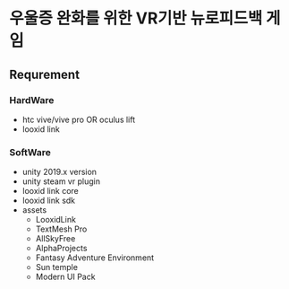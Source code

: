 # 우울증 완화를 위한 VR기반 뉴로피드백 게임
## Requrement
### HardWare
  - htc vive/vive pro OR oculus lift
  - looxid link
### SoftWare
  - unity 2019.x version
  - unity steam vr plugin
  - looxid link core
  - looxid link sdk
  - assets
    - LooxidLink
    - TextMesh Pro
    - AllSkyFree
    - AlphaProjects
    - Fantasy Adventure Environment
    - Sun temple
    - Modern UI Pack
